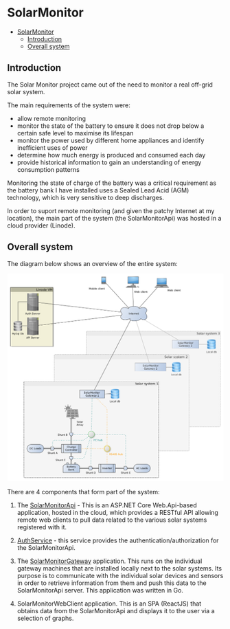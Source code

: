 # SolarMonitor

<!-- TOC -->

- [SolarMonitor](#solarmonitor)
    - [Introduction](#introduction)
    - [Overall system](#overall-system)

<!-- /TOC -->

## Introduction

The Solar Monitor project came out of the need to monitor a real off-grid solar system.

The main requirements of the system were:

- allow remote monitoring
- monitor the state of the battery to ensure it does not drop below a certain safe level to maximise its lifespan
- monitor the power used by different home appliances and identify inefficient uses of power
- determine how much energy is produced and consumed each day
- provide historical information to gain an understanding of energy consumption patterns

Monitoring the state of charge of the battery was a critical requirement as the battery bank I have installed uses a Sealed Lead Acid (AGM) technology, which is very sensitive to deep discharges.

In order to suport remote monitoring (and given the patchy Internet at my location), the main part of the system (the SolarMonitorApi) was hosted in a cloud provider (Linode).

## Overall system

The diagram below shows an overview of the entire system:

![Overall system](doc/OverallSystem.png)

There are 4 components that form part of the system:

1. The [SolarMonitorApi](<https://github.com/xen22/SolarMonitorApi.git>) - This is an ASP.NET Core Web.Api-based application, hosted in the cloud, which provides a RESTful API allowing remote web clients to pull data related to the various solar systems registered with it.

2. [AuthService](<https://github.com/xen22/AuthService.git>) - this service provides the authentication/authorization for the SolarMonitorApi.

3. The [SolarMonitorGateway](<https://github.com/xen22/SolarMonitorGateway.git>) application. This runs on the individual gateway machines that are installed locally next to the solar systems. Its purpose is to communicate with the individual solar devices and sensors in order to retrieve information from them and push this data to the SolarMonitorApi server. This application was written in Go.

3. SolarMonitorWebClient application. This is an SPA (ReactJS) that obtains data from the SolarMonitorApi and displays it to the user via a selection of graphs.


